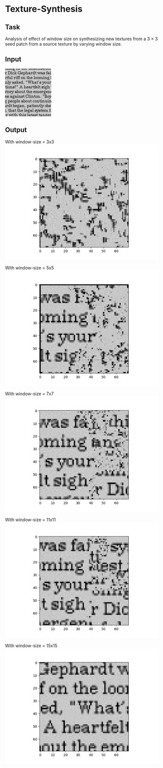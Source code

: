 # Texture-Synthesis

## Task
Analysis of effect of window size on synthesizing new textures from a 3 × 3 seed patch from a source texture by varying window size. 

## Input
<img src="data/english.jpg"/>

## Output

With window-size = 3x3
<img src="output/English-3.png"/>

With window-size = 5x5
<img src="output/English-5.png"/>

With window-size = 7x7
<img src="output/English-7.png"/>

With window-size = 11x11
<img src="output/English-11.png"/>

With window-size = 15x15
<img src="output/English-15.png"/>
